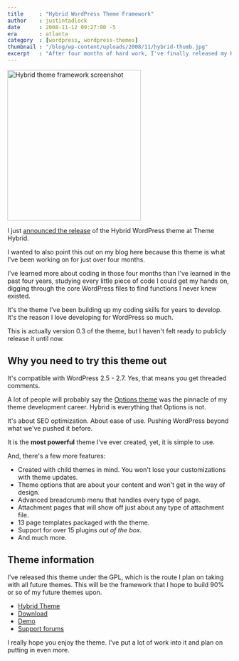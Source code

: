 ```yaml
---
title     : "Hybrid WordPress Theme Framework"
author    : justintadlock
date      : 2008-11-12 09:27:00 -5
era       : atlanta
category  : [wordpress, wordpress-themes]
thumbnail : "/blog/wp-content/uploads/2008/11/hybrid-thumb.jpg"
excerpt   : "After four months of hard work, I've finally released my Hybrid WordPress theme framework.  It's one of the most powerful WP themes in existence."
---
```


<img src="http://justintadlock.com/blog/wp-content/uploads/2008/11/screenshot.png" alt="Hybrid theme framework screenshot" title="Hybrid WordPress theme screenshot" width="300" height="339" class="size-full right alignright wp-image-1121" />

I just <a href="http://themehybrid.com/archives/2008/11/hybrid-wordpress-theme-framework" title="Releasing the Hybrid WordPress theme">announced the release</a> of the Hybrid WordPress theme at Theme Hybrid.

I wanted to also point this out on my blog here because this theme is what I've been working on for just over four months.

I've learned more about coding in those four months than I've learned in the past four years, studying every little piece of code I could get my hands on, digging through the core WordPress files to find functions I never knew existed.

It's the theme I've been building up my coding skills for years to develop.  It's the reason I love developing for WordPress so much.

This is actually version 0.3 of the theme, but I haven't felt ready to publicly release it until now.

<h2>Why you need to try this theme out</h2>

It's compatible with WordPress 2.5 - 2.7.  Yes, that means you get threaded comments.

A lot of people will probably say the <a href="http://themehybrid.com/themes/options" title="Options WP theme">Options theme</a> was the pinnacle of my theme development career.  Hybrid is everything that Options is not.

It's about SEO optimization.  About ease of use.  Pushing WordPress beyond what we've pushed it before.

It is the <strong>most powerful</strong> theme I've ever created, yet, it is simple to use.

And, there's a few more features:

<ul>
<li>Created with child themes in mind.  You won't lose your customizations with theme updates.</li>
<li>Theme options that are about your content and won't get in the way of design.</li>
<li>Advanced breadcrumb menu that handles every type of page.</li>
<li>Attachment pages that will show off just about any type of attachment file.</li>
<li>13 page templates packaged with the theme.</li>
<li>Support for over 15 plugins <em>out of the box</em>.</li>
<li>And much more.</li>
</ul>

<h2>Theme information</h2>

I've released this theme under the GPL, which is the route I plan on taking with all future themes.  This will be the framework that I hope to build 90% or so of my future themes upon.

<ul>
<li><a href="http://themehybrid.com/themes/hybrid" title="Hybrid theme page">Hybrid Theme</a></li>
<li><a href="http://wordpress.org/extend/themes/hybrid" title="Download the Hybrid theme">Download</a></li>
<li><a href="http://themehybrid.com/demo/hybrid" title="Demo the Hybrid WP theme">Demo</a></li>
<li><a href="http://themehybrid.com/support" title="Support forums">Support forums</a></li>
</ul>

I really hope you enjoy the theme.  I've put a lot of work into it and plan on putting in even more.
